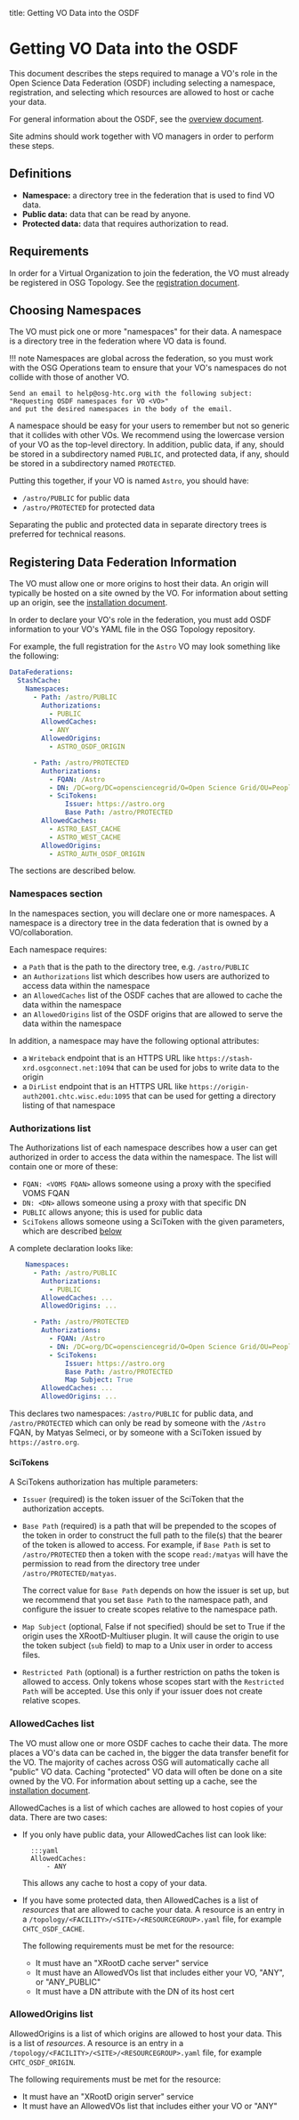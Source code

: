 title: Getting VO Data into the OSDF

Getting VO Data into the OSDF
======================================

This document describes the steps required to manage a VO's role
in the Open Science Data Federation (OSDF) including selecting a namespace, registration,
and selecting which resources are allowed to host or cache your data.

For general information about the OSDF, see the [overview document](overview.md).

Site admins should work together with VO managers in order to perform these steps.


Definitions
-----------

- **Namespace:** a directory tree in the federation that is used to find VO data.
- **Public data:** data that can be read by anyone.
- **Protected data:** data that requires authorization to read.


Requirements
------------

In order for a Virtual Organization to join the federation, the VO must already be registered in OSG Topology.
See the [registration document](../../common/registration.md#registering-virtual-organizations).



Choosing Namespaces
-------------------

The VO must pick one or more "namespaces" for their data.
A namespace is a directory tree in the federation where VO data is found.

!!! note
    Namespaces are global across the federation, so you must work with the OSG Operations team
    to ensure that your VO's namespaces do not collide with those of another VO.
    
    Send an email to help@osg-htc.org with the following subject:
    "Requesting OSDF namespaces for VO <VO>"
    and put the desired namespaces in the body of the email.

A namespace should be easy for your users to remember but not so generic that it collides with other VOs.
We recommend using the lowercase version of your VO as the top-level directory.
In addition, public data, if any, should be stored in a subdirectory named `PUBLIC`,
and protected data, if any, should be stored in a subdirectory named `PROTECTED`.

Putting this together, if your VO is named `Astro`, you should have:

- `/astro/PUBLIC` for public data
- `/astro/PROTECTED` for protected data

Separating the public and protected data in separate directory trees is preferred for technical reasons.


Registering Data Federation Information
---------------------------------------

The VO must allow one or more origins to host their data.
An origin will typically be hosted on a site owned by the VO.
For information about setting up an origin, see the [installation document](install-origin.md).

In order to declare your VO's role in the federation,
you must add OSDF information to your VO's YAML file in the OSG Topology repository.

For example, the full registration for the `Astro` VO may look something like the following:

```yaml
DataFederations:
  StashCache:
    Namespaces:
      - Path: /astro/PUBLIC
        Authorizations:
          - PUBLIC
        AllowedCaches:
          - ANY
        AllowedOrigins:
          - ASTRO_OSDF_ORIGIN

      - Path: /astro/PROTECTED
        Authorizations:
          - FQAN: /Astro
          - DN: /DC=org/DC=opensciencegrid/O=Open Science Grid/OU=People/CN=Matyas Selmeci
          - SciTokens:
              Issuer: https://astro.org
              Base Path: /astro/PROTECTED
        AllowedCaches:
          - ASTRO_EAST_CACHE
          - ASTRO_WEST_CACHE
        AllowedOrigins:
          - ASTRO_AUTH_OSDF_ORIGIN

```

The sections are described below.


### Namespaces section

In the namespaces section, you will declare one or more namespaces.
A namespace is a directory tree in the data federation that is owned by a VO/collaboration.

Each namespace requires:
- a `Path` that is the path to the directory tree, e.g. `/astro/PUBLIC`
- an `Authorizations` list which describes how users are authorized to access data within the namespace
- an `AllowedCaches` list of the OSDF caches that are allowed to cache the data within the namespace
- an `AllowedOrigins` list of the OSDF origins that are allowed to serve the data within the namespace

In addition, a namespace may have the following optional attributes:
- a `Writeback` endpoint that is an HTTPS URL like `https://stash-xrd.osgconnect.net:1094`
  that can be used for jobs to write data to the origin
- a `DirList` endpoint that is an HTTPS URL like `https://origin-auth2001.chtc.wisc.edu:1095`
  that can be used for getting a directory listing of that namespace

### Authorizations list

The Authorizations list of each namespace describes how a user can get authorized in order to access the data within the namespace.
The list will contain one or more of these:

- `FQAN: <VOMS FQAN>` allows someone using a proxy with the specified VOMS FQAN
- `DN: <DN>` allows someone using a proxy with that specific DN
- `PUBLIC` allows anyone; this is used for public data
- `SciTokens` allows someone using a SciToken with the given parameters, which are described [below](#scitokens)

A complete declaration looks like:
```yaml
    Namespaces:
      - Path: /astro/PUBLIC
        Authorizations:
          - PUBLIC
        AllowedCaches: ...
        AllowedOrigins: ...

      - Path: /astro/PROTECTED
        Authorizations:
          - FQAN: /Astro
          - DN: /DC=org/DC=opensciencegrid/O=Open Science Grid/OU=People/CN=Matyas Selmeci
          - SciTokens:
              Issuer: https://astro.org
              Base Path: /astro/PROTECTED
              Map Subject: True
        AllowedCaches: ...
        AllowedOrigins: ...
```

This declares two namespaces: `/astro/PUBLIC` for public data, and `/astro/PROTECTED`
which can only be read by someone with the `/Astro` FQAN, by Matyas Selmeci,
or by someone with a SciToken issued by `https://astro.org`.


#### SciTokens

A SciTokens authorization has multiple parameters:

- `Issuer` (required) is the token issuer of the SciToken that the authorization accepts.
  
- `Base Path` (required) is a path that will be prepended to the scopes of the token in order to
  construct the full path to the file(s) that the bearer of the token is allowed to access.
  For example, if `Base Path` is set to `/astro/PROTECTED` then a token with the scope `read:/matyas`
  will have the permission to read from the directory tree under `/astro/PROTECTED/matyas`.

  The correct value for `Base Path` depends on how the issuer is set up, but we recommend that you set
  `Base Path` to the namespace path, and configure the issuer to create scopes relative to the namespace path.

- `Map Subject` (optional, False if not specified) should be set to True if the origin uses the XRootD-Multiuser plugin.
  It will cause the origin to use the token subject (`sub` field) to map to a Unix user in order to access files.

- `Restricted Path` (optional) is a further restriction on paths the token is allowed to access.
  Only tokens whose scopes start with the `Restricted Path` will be accepted.
  Use this only if your issuer does not create relative scopes.


### AllowedCaches list

The VO must allow one or more OSDF caches to cache their data.
The more places a VO's data can be cached in, the bigger the data transfer benefit for the VO.
The majority of caches across OSG will automatically cache all "public" VO data.
Caching "protected" VO data will often be done on a site owned by the VO.
For information about setting up a cache, see the [installation document](install-cache.md).

AllowedCaches is a list of which caches are allowed to host copies of your data.
There are two cases:

- If you only have public data, your AllowedCaches list can look like:

        :::yaml
        AllowedCaches:
            - ANY

   This allows any cache to host a copy of your data.

- If you have some protected data, then AllowedCaches is a list of _resources_ that are allowed to cache your data.
   A resource is an entry in a `/topology/<FACILITY>/<SITE>/<RESOURCEGROUP>.yaml` file,
   for example `CHTC_OSDF_CACHE`.

   The following requirements must be met for the resource:

   - It must have an "XRootD cache server" service
   - It must have an AllowedVOs list that includes either your VO, "ANY", or "ANY_PUBLIC"
   - It must have a DN attribute with the DN of its host cert


### AllowedOrigins list

AllowedOrigins is a list of which origins are allowed to host your data.
This is a list of _resources_.
A resource is an entry in a `/topology/<FACILITY>/<SITE>/<RESOURCEGROUP>.yaml` file,
for example `CHTC_OSDF_ORIGIN`.

The following requirements must be met for the resource:

- It must have an "XRootD origin server" service
- It must have an AllowedVOs list that includes either your VO or "ANY"
